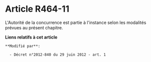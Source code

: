 # Article R464-11

L'Autorité de la concurrence est partie à l'instance selon les modalités prévues au présent chapitre.

**Liens relatifs à cet article**

	**Modifié par**:

	  - Décret n°2012-840 du 29 juin 2012 - art. 1
